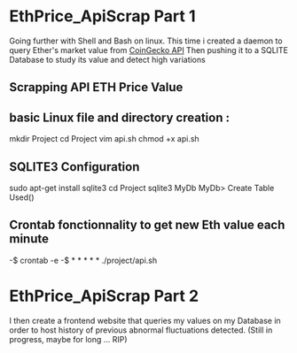 # EthPrice_ApiScrap Part 1
Going further with Shell and Bash on linux. This time i created a daemon to query Ether's market value from [CoinGecko API](https://www.coingecko.com/en/api)
Then pushing it to a SQLITE Database to study its value and detect high variations

## Scrapping API ETH Price Value

## basic Linux file and directory creation :

mkdir Project
cd Project
vim api.sh
chmod +x api.sh

## SQLITE3 Configuration
sudo apt-get install sqlite3
cd Project
sqlite3 MyDb
MyDb> Create Table Used()

## Crontab fonctionnality to get new Eth value each minute
-$ crontab -e 
-$ * * * * * ./project/api.sh

# EthPrice_ApiScrap Part 2
I then create a frontend website that queries my values on my Database in order to host history of previous abnormal fluctuations detected. (Still in progress, maybe for long ... RIP)

